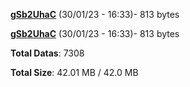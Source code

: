 [**gSb2UhaC**](/data/gSb2UhaC.txt) (30/01/23 - 16:33)- 813 bytes

[**gSb2UhaC**](/data/gSb2UhaC.txt) (30/01/23 - 16:33)- 813 bytes

**Total Datas**: 7308

**Total Size**: 42.01 MB / 42.0 MB